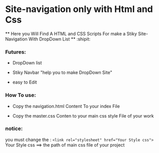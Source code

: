  # Site-navigation only with Html and Css

** Here you Will Find A HTML and CSS Scripts For make a Stiky Site-Navigation With DropDown List ** :shipit:

### Futures:
- DropDown list
* Stiky Navbar "help you to make DropDown Site"
+ easy to Edit

### How To use:
- Copy the navigation.html Content To your index File
+ Copy the master.css Conten to your main css style File of your work

### notice:
you must change the :
` <link rel="stylesheet" href="Your Style css"> ` 
Your Style css ==> the path of main css file of your project 
